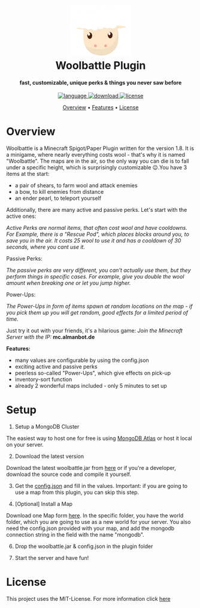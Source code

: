 <h1 align="center">
  <br>
  <img src="images/sheep.png" alt="logo" width="160"/>
  <br>
  Woolbattle Plugin
  <br>
</h1> 

<h4 align="center">fast, customizable, unique perks & things you never saw before</h4>

<p align="center">
  <a href="https://java.com/">
    <img src="https://img.shields.io/badge/made%20with-java-orange?style=for-the-badge" alt="language">
  </a>
  <a href="https://github.com/SimsumMC/woolbattle/releases">
    <img src="https://img.shields.io/badge/Download-BETA-blue?style=for-the-badge" alt="download">
  </a>
  <a href="https://choosealicense.com/licenses/mit/">
    <img src="https://img.shields.io/badge/license-MIT-green?style=for-the-badge" alt="license">
  </a>
</p>

<p align="center">
  <a href="#overview">Overview</a>
  •
  <a href="#overview">Features</a>
  •
  <a href="#license">License</a>
</p>

# Overview

Woolbattle is a Minecraft Spigot/Paper Plugin written for the version 1.8. It is a minigame, where nearly everything
costs wool - that's why it is named "Woolbattle". The maps are in the air, so the only way you can die is to fall
under a specific height, which is surprisingly customizable 😉.You have 3 items at the start: 
- a pair of shears, to farm wool and attack enemies
- a bow, to kill enemies from distance
- an ender pearl, to teleport yourself 

Additionally, there are many active and passive perks. Let's start with the active ones:

_Active Perks are normal items, that often cost wool and have cooldowns. For Example, there is a "Rescue Pod", 
which places blocks around you, to save you in the air. It costs 25 wool to use it and has a cooldown of 30 seconds, 
where you cant use it._

Passive Perks:

_The passive perks are very different, you can't actually use them, but they perform things in specific cases. For example,
give you double the wool amount when breaking one or let you jump higher._

Power-Ups:

_The Power-Ups in form of items spawn at random locations on the map - if you pick them up you will get random, good effects 
for a limited period of time._


Just try it out with your friends, it's a hilarious game: _Join the Minecraft Server with the IP:_ **mc.almanbot.de**

**Features:**

- many values are configurable by using the config.json
- exciting active and passive perks
- peerless so-called "Power-Ups", which give effects on pick-up
- inventory-sort function
- already 2 wonderful maps included - only 5 minutes to set up

# Setup

1. Setup a MongoDB Cluster

The easiest way to host one for free is using [MongoDB Atlas](https://www.mongodb.com/atlas) or 
host it local on your server.

2. Download the latest version

Download the latest woolbattle.jar from [here](https://github.com/SimsumMC/woolbattle/releases) or if you're a 
developer, download the source code and compile it yourself.

3. Get the [config.json](https://github.com/SimsumMC/woolbattle/blob/main/config.json) and fill in the values. Important:
if you are going to use a map from this plugin, you can skip this step.


4. [Optional] Install a Map

Download one Map form [here](https://github.com/SimsumMC/woolbattle/tree/main/maps). In the specific folder, you have the 
world folder, which you are going to use as a new world for your server. You also need the config.json provided with your map,
and add the mongodb connection string in the field with the name "mongodb".

6. Drop the woolbattle.jar & config.json in the plugin folder 


7. Start the server and have fun!

# License

This project uses the MIT-License. For more information click [here](https://choosealicense.com/licenses/mit/)
